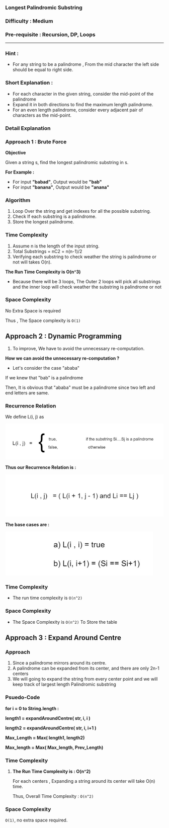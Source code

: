 ### Longest Palindromic Substring

### Difficulty : Medium

### Pre-requisite : Recursion, DP, Loops
---
### Hint :

- For any string to be a palindrome , From the mid character the left side should be equal to right side.

### Short Explanation :

- For each character in the given string, consider the mid-point of the palindrome
- Expand it in both directions to find the maximum length palindrome.
- For an even length palindrome, consider every adjacent pair of characters as the mid-point.

### Detail Explanation

### Approach 1 : Brute Force

**Objective**

Given a string s, find the longest palindromic substring in s.

**For Example :** 

- For input **"babad"**, Output would be **"bab"**
- For input **"banana"**, Output would be **"anana"**

### Algorithm

1. Loop Over the string and get indexes for all the possible substring.
2. Check If each substring is a palindrome.
3. Store the longest palindrome.

### Time Complexity

1. Assume n is the length of the input string.
2. Total Substrings = nC2 = n(n-1)/2
3. Verifying each substring to check weather the string is palindrome or not will takes O(n).

**The Run Time Complexity is O(n^3)**

- Because there will be 3 loops, The Outer 2 loops will pick all substrings and the inner loop will check weather the substring is palindrome or not

### Space Complexity

No Extra Space is required

Thus , The Space complexity is `O(1)`

## Approach 2 : Dynamic Programming

1. To improve, We have to avoid the unnecessary re-computation.

**How we can avoid the unnecessary re-computation ?**

- Let's consider the case "ababa"

If we knew that "bab" is a palindrome 

Then, It is obvious that "ababa" must be a palindrome since two left and end letters are same.

### Recurrence Relation

We define L(i, j) as

![Longest%20Palindromic%20Substring%206b2c169974f34e56b43fd31e9c9e43d1/LPS.jpg](Longest%20Palindromic%20Substring%206b2c169974f34e56b43fd31e9c9e43d1/LPS.jpg)

**Thus our Recurrence Relation is :**

![Longest%20Palindromic%20Substring%206b2c169974f34e56b43fd31e9c9e43d1/Recurrence_relation.jpg](Longest%20Palindromic%20Substring%206b2c169974f34e56b43fd31e9c9e43d1/Recurrence_relation.jpg)

**The base cases are :**

![Longest%20Palindromic%20Substring%206b2c169974f34e56b43fd31e9c9e43d1/base_case.jpg](Longest%20Palindromic%20Substring%206b2c169974f34e56b43fd31e9c9e43d1/base_case.jpg)

### Time Complexity

- The run time complexity is `O(n^2)`

### Space Complexity

- The Space Complexity is `O(n^2)` To Store the table

## Approach 3 : Expand Around Centre

### Approach

1. Since a palindrome mirrors around its centre.
2. A palindrome can be expanded from its center, and there are only 2n-1 centers
3. We will going to expand the string from every center point and we will keep track of largest length Palindromic substring

### Psuedo-Code

**for i = 0 to String.length :**

**length1 = expandAroundCentre( str, i, i )**

**length2 = expandAroundCentre( str, i, i+1 )**

**Max_Length = Max( length1, length2)**

**Max_length = Max( Max_length, Prev_Length)**

### Time Complexity

1. **The Run Time Complexity is : O(n^2)** 

    For each centers , Expanding a string around its center will take O(n) time.

    Thus, Overall Time Complexity : `O(n^2)`

### Space Complexity

`O(1)`, no extra space required.

